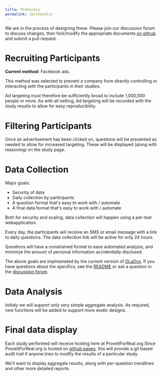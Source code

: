 ```yaml
---
title: Protocols
permalink: /protocols/
---
```


We are in the process of designing these. Please join our discussion
forum to discuss changes, then fork/modify the appropriate documents
[on github](https://github.com/ProveItForReal/proveitforreal.github.io) and submit a pull request.

# Recruiting Participants

**Current method:** Facebook ads.

This method was selected to prevent a company from directly
controlling or interacting with the participants in their studies.

Ad targeting must therefore be sufficiently broad to include 1,000,000
people or more. As with all setting, Ad targeting will be recorded
with the study results to allow for easy reproducibility.

# Filtering Participants

Once an advertisement has been clicked on, questions will be presented
as needed to allow for increased targeting. These will be displayed
(along with reasoning) on the study page.

# Data Collection

Major goals:

* Security of data
* Daily collection by participants
* A question format that's easy to work with / automate
* A final data format that's easy to work with / automate

Both for security and scaling, data collection will happen using a
per-test webapplication.

Every day, the participants will receive an SMS or email message with
a link to daily questions. The data collection link will be active for
only 24 hours.

Questions will have a constrained format to ease automated analysis,
and minimize the amount of personal information accidentially
disclosed.

The above goals are implmeneted by the current version of
[GLaDys](https://github.com/ProveItForReal/GLaDys). If you have
questions about the specifics, see the
[README](https://github.com/ProveItForReal/GLaDys/blob/master/README.md)
or ask a question in the [discussion
forum](http://discuss.proveitforreal.org/).

# Data Analysis

Initialy we will support only very simple aggregate analysis. As
required, new functions will be added to support more exotic designs.

# Final data display

Each study performed will receive hosting here at ProveItForReal.org
Since ProveItForReal.org is hosted on [github
pages](https://github.com/ProveItForReal/ProveItForReal.github.io),
this will provide a git based audit trail if anyone tries to modify
the results of a particular study.

We'll want to display aggregate results, along with per-question
trendlines and other more detailed reports.
